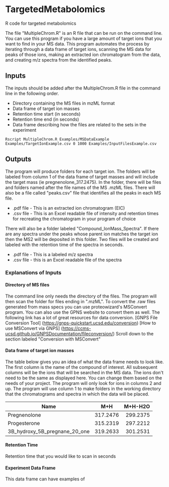 # TargetedMetabolomics
R code for targeted metabolomics

The file "MultipleChrom.R" is an R file that can be run on the command line. 
You can use this program if you have a large amount of target ions that you want to find in your MS data. 
This program automates the process by iterating through a data frame of target ions, scanning the MS data for peaks of those ions, making an extracted ion chromatogram from the data, and creating m/z spectra from the identified peaks. 

## Inputs 
The inputs should be added after the MultipleChrom.R file in the command line in the following order.

- Directory containing the MS files in mzML format
- Data frame of target ion masses
- Retention time start (in seconds)
- Retention time end (in seconds)
- Data frame describing how the files are related to the sets in the experiment 

` Rscript MultipleChrom.R Examples/MSDataExample Examples/TargetIonExample.csv 0 1000 Examples/InputFilesExample.csv `

## Outputs 
The program will produce folders for each target ion. The folders will be labeled from column 1 of the data frame of target masses and will include the target mass (ie pregnenolone_317.2475). In the folder, there will be files and folders named after the file names of the MS .mzML files. There will also be a file called "peaks.csv" file that identifies all the peaks in each MS file. 

- .pdf file - This is an extracted ion chromatogram (EIC)
- .csv file - This is an Excel readable file of intensity and retention times for recreating the chromatogram in your program of choice

There will also be a folder labeled "Compound_IonMass_Spectra". If there are any spectra under the peaks whose parent ion matches the target ion then the MS2 will be deposited in this folder. Two files will be created and labeled with the retention time of the spectra in seconds. 

- .pdf file - This is a labeled m/z spectra
- .csv file - this is an Excel readable file of the spectra

### Explanations of Inputs 
#### Directory of MS files
The command line only needs the directory of the files. The program will then scan the folder for files ending in ".mzML". To convert the .raw files generated from mass specs you can use proteowizard's MSConvert program. You can also use the GPNS website to convert them as well. The following link has a lot of great resources for data conversion. 
[GNPS File Conversion Tool] (https://gnps-quickstart.ucsd.edu/conversion)
[How to use MSConvert via GNPS] (https://ccms-ucsd.github.io/GNPSDocumentation/fileconversion/)
Scroll down to the section labeled "Conversion with MSConvert"

#### Data frame of target ion masses
The table below gives you an idea of what the data frame needs to look like. 
The first column is the name of the compound of interest. 
All subsequent columns will be the ions that will be searched in the MS data. The ions don't need to be the same as displayed here. You can change them based on the needs of your project. The program will only look for ions in columns 2 and up. The program will use column 1 to make folders in the working directory that the chromatograms and spectra in which the data will be placed. 

| Name       | M+H        | M+H-H2O  |
| ------------- |:-------------:| -----:|
| Pregnenolone   | 317.2476 | 299.2375 |
| Progesterone  | 315.2319     |   297.2212 |
| 3B_hydroxy_5B_pregnane_20_one| 319.2633      |  301.2531 |

#### Retention Time 
Retention time that you would like to scan in seconds 

#### Experiment Data Frame
This data frame can have examples of 

